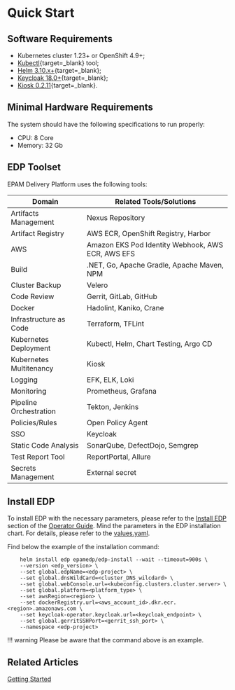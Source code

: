 # Quick Start

## Software Requirements

- Kubernetes cluster 1.23+ or OpenShift 4.9+;
- [Kubectl](https://kubernetes.io/docs/tasks/tools/){target=_blank} tool;
- [Helm 3.10.x+](https://helm.sh/docs/intro/install/){target=_blank};
- [Keycloak 18.0+](https://www.keycloak.org){target=_blank};
- [Kiosk 0.2.11](https://github.com/loft-sh/kiosk){target=_blank}.

## Minimal Hardware Requirements

The system should have the following specifications to run properly:

- CPU: 8 Core
- Memory: 32 Gb

## EDP Toolset

EPAM Delivery Platform uses the following tools:

|Domain|Related Tools/Solutions|
|- |- |
|Artifacts Management|Nexus Repository|
|Artifact Registry|AWS ECR, OpenShift Registry, Harbor|
|AWS|Amazon EKS Pod Identity Webhook, AWS ECR, AWS EFS|
|Build|.NET, Go, Apache Gradle, Apache Maven, NPM|
|Cluster Backup|Velero|
|Code Review|Gerrit, GitLab, GitHub|
|Docker|Hadolint, Kaniko, Crane|
|Infrastructure as Code|Terraform, TFLint|
|Kubernetes Deployment|Kubectl, Helm, Chart Testing, Argo CD|
|Kubernetes Multitenancy|Kiosk|
|Logging|EFK, ELK, Loki|
|Monitoring|Prometheus, Grafana|
|Pipeline Orchestration|Tekton, Jenkins|
|Policies/Rules|Open Policy Agent|
|SSO|Keycloak|
|Static Code Analysis|SonarQube, DefectDojo, Semgrep|
|Test Report Tool|ReportPortal, Allure|
|Secrets Management|External secret|

## Install EDP

To install EDP with the necessary parameters, please refer to the [Install EDP](./operator-guide/install-edp.md) section of the [Operator Guide](https://epam.github.io/edp-install/operator-guide/).
Mind the parameters in the EDP installation chart. For details, please refer to the [values.yaml](https://github.com/epam/edp-install/blob/master/deploy-templates/values.yaml).

Find below the example of the installation command:

        helm install edp epamedp/edp-install --wait --timeout=900s \
        --version <edp_version> \
        --set global.edpName=<edp-project> \
        --set global.dnsWildCard=<cluster_DNS_wilcdard> \
        --set global.webConsole.url=<kubeconfig.clusters.cluster.server> \
        --set global.platform=<platform_type> \
        --set awsRegion=<region> \
        --set dockerRegistry.url=<aws_account_id>.dkr.ecr.<region>.amazonaws.com \
        --set keycloak-operator.keycloak.url=<keycloak_endpoint> \
        --set global.gerritSSHPort=<gerrit_ssh_port> \
        --namespace <edp-project>

!!! warning
    Please be aware that the command above is an example.

## Related Articles
[Getting Started](overview.md)